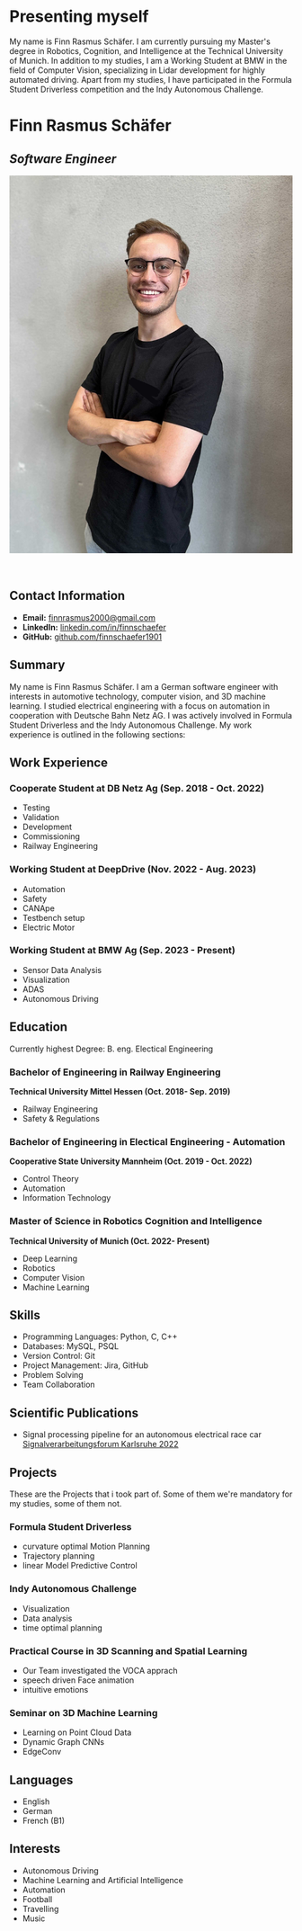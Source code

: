 # **Presenting myself**

My name is Finn Rasmus Schäfer. I am currently pursuing my Master's degree in Robotics, Cognition, and Intelligence at the Technical University of Munich. In addition to my studies, I am a Working Student at BMW in the field of Computer Vision, specializing in Lidar development for highly automated driving. Apart from my studies, I have participated in the Formula Student Driverless competition and the Indy Autonomous Challenge. 

# Finn Rasmus Schäfer
## *Software Engineer*

![Profile Picture](assets/img/Finn.jpg)

<br>

## Contact Information
- **Email:** [finnrasmus2000@gmail.com](mailto:finnrasmus2000@gmail.com)
- **LinkedIn:** [linkedin.com/in/finnschaefer](www.linkedin.com/in/finn-rasmus-schaefer-abaa4820b)
- **GitHub:** [github.com/finnschaefer1901](https://github.com/finnschaefer1901)

## Summary
My name is Finn Rasmus Schäfer. I am a German software engineer with interests in automotive technology, computer vision, and 3D machine learning. I studied electrical engineering with a focus on automation in cooperation with Deutsche Bahn Netz AG. I was actively involved in Formula Student Driverless and the Indy Autonomous Challenge. My work experience is outlined in the following sections:

## Work Experience
### Cooperate Student at DB Netz Ag (Sep. 2018 - Oct. 2022)
- Testing
- Validation
- Development
- Commissioning
- Railway Engineering

### Working Student at DeepDrive (Nov. 2022 - Aug. 2023)
- Automation
- Safety
- CANApe
- Testbench setup
- Electric Motor

### Working Student at BMW Ag (Sep. 2023 - Present)
- Sensor Data Analysis
- Visualization
- ADAS
- Autonomous Driving

## Education
Currently highest Degree: B. eng. Electical Engineering

### Bachelor of Engineering in Railway Engineering
**Technical University Mittel Hessen (Oct. 2018- Sep. 2019)**
- Railway Engineering
- Safety & Regulations

### Bachelor of Engineering in Electical Engineering - Automation
**Cooperative State University Mannheim (Oct. 2019 - Oct. 2022)**
- Control Theory
- Automation
- Information Technology

### Master of Science in Robotics Cognition and Intelligence
**Technical University of Munich (Oct. 2022- Present)**
- Deep Learning
- Robotics
- Computer Vision
- Machine Learning


## Skills
- Programming Languages: Python, C, C++
- Databases: MySQL, PSQL
- Version Control: Git
- Project Management: Jira, GitHub
- Problem Solving
- Team Collaboration

## Scientific Publications
- Signal processing pipeline for an autonomous electrical race car [Signalverarbeitungsforum Karlsruhe 2022](https://publikationen.bibliothek.kit.edu/1000150865/149629985)

## Projects
These are the Projects that i took part of. Some of them we're mandatory for my studies, some of them not.
### Formula Student Driverless
- curvature optimal Motion Planning
- Trajectory planning
- linear Model Predictive Control

### Indy Autonomous Challenge
- Visualization
- Data analysis
- time optimal planning

### Practical Course in 3D Scanning and Spatial Learning
- Our Team investigated the VOCA apprach 
- speech driven Face animation
- intuitive emotions

### Seminar on 3D Machine Learning
- Learning on Point Cloud Data
- Dynamic Graph CNNs
- EdgeConv

## Languages
- English
- German
- French (B1)

## Interests
- Autonomous Driving
- Machine Learning and Artificial Intelligence
- Automation
- Football
- Travelling
- Music

